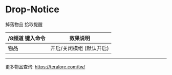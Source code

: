 Drop-Notice
======

掉落物品 拾取提醒

/8频道 键入命令 | 效果说明
--- | ---
物品 | 开启/关闭模组 (默认开启)

------

更多物品查询: https://teralore.com/tw/
